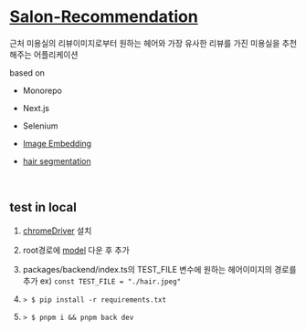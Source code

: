# [Salon-Recommendation](https://master.dc7vfbnxck5h4.amplifyapp.com)

근처 미용실의 리뷰이미지로부터 원하는 헤어와 가장 유사한 리뷰를 가진 미용실을 추천해주는 어플리케이션

based on

- Monorepo

- Next.js

- Selenium

- [Image Embedding](https://github.com/christiansafka/img2vec)

- [hair segmentation](https://github.com/YBIGTA/pytorch-hair-segmentation)

<br/>

## test in local

1. [chromeDriver](http://chromedriver.storage.googleapis.com/index.html) 설치

2. root경로에 [model](https://drive.google.com/file/d/1w7oMuxckqEClImjLFTH7xBCpm1wg7Eg4/view) 다운 후 추가

3. packages/backend/index.ts의 TEST_FILE 변수에 원하는 헤어이미지의 경로를 추가 ex) ```const TEST_FILE = "./hair.jpeg"```

4. ```> $ pip install -r requirements.txt```

5. ```> $ pnpm i && pnpm back dev```
